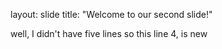 layout: slide
title: "Welcome to our second slide!"

well, I didn't have five lines so this line 4, is new

